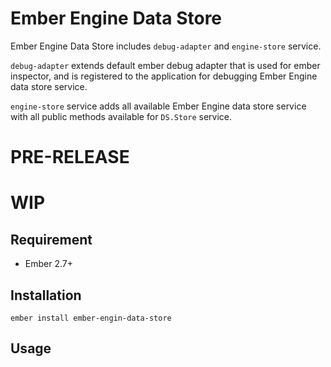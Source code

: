 # Ember Engine Data Store

Ember Engine Data Store includes `debug-adapter` and `engine-store` service.

`debug-adapter` extends default ember debug adapter that is used for ember inspector, and is registered to the application for debugging Ember Engine data store service.

`engine-store` service adds all available Ember Engine data store service with all public methods available for `DS.Store` service.

# PRE-RELEASE
# WIP

## Requirement
- Ember 2.7+

## Installation

```shell
ember install ember-engin-data-store
```

## Usage
